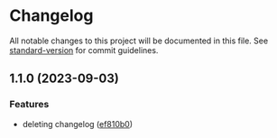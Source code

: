 # Changelog

All notable changes to this project will be documented in this file. See [standard-version](https://github.com/conventional-changelog/standard-version) for commit guidelines.

## 1.1.0 (2023-09-03)


### Features

* deleting changelog ([ef810b0](https://github.com/swarooprooney/devops/commit/ef810b0d7c4cb08b6477f48b85d4b5f099916f3f))
